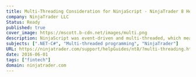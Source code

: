 ```yaml
---
title: Multi-Threading Consideration for NinjaScript - NinjaTrader 8 Help Guide
company: NinjaTrader LLC
Status: Ready
published: true
cover_image: https://mscott.b-cdn.net/images/multi.png
description: NinjaScript was event-driven and multi-threaded, which meant that 3rd party C# developers needed to be aware of how to handle programming scenarios that sometimes needed to be dispatched between parallel threads.
subjects: [".NET-C#", "Multi-threaded programming", "NinjaTrader"]
URL: https://ninjatrader.com/support/helpGuides/nt8/?multi-threading.htm
date: 2016-06-01
tags: ["fintech"]
domain: ninjatrader.com
---
```


